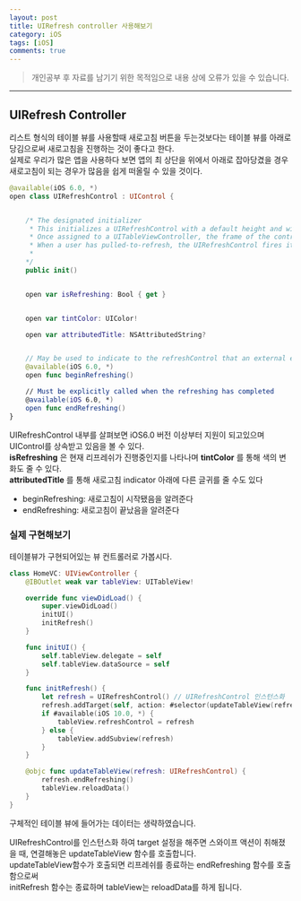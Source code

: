 ```yaml
---
layout: post
title: UIRefresh controller 사용해보기
category: iOS
tags: [iOS]
comments: true
---
```


> 개인공부 후 자료를 남기기 위한 목적임으로 내용 상에 오류가 있을 수 있습니다.    

<hr>

## UIRefresh Controller

리스트 형식의 테이블 뷰를 사용할때 새로고침 버튼을 두는것보다는 테이블 뷰를 아래로 당김으로써 새로고침을 진행하는 것이 좋다고 한다. <br>
실제로 우리가 많은 앱을 사용하다 보면 앱의 최 상단을 위에서 아래로 잡아당겼을 경우 새로고침이 되는 경우가 많음을 쉽게 떠올릴 수 있을 것이다.


```swift
@available(iOS 6.0, *)
open class UIRefreshControl : UIControl {


    /* The designated initializer
     * This initializes a UIRefreshControl with a default height and width.
     * Once assigned to a UITableViewController, the frame of the control is managed automatically.
     * When a user has pulled-to-refresh, the UIRefreshControl fires its UIControlEventValueChanged event.
     *
    */
    public init()


    open var isRefreshing: Bool { get }


    open var tintColor: UIColor!

    open var attributedTitle: NSAttributedString?


    // May be used to indicate to the refreshControl that an external event has initiated the refresh action
    @available(iOS 6.0, *)
    open func beginRefreshing()

    // Must be explicitly called when the refreshing has completed
    @available(iOS 6.0, *)
    open func endRefreshing()
}
```

UIRefreshControl 내부를 살펴보면 iOS6.0 버전 이상부터 지원이 되고있으며 UIControl를 상속받고 있음을 볼 수 있다. <br>
**isRefreshing** 은 현재 리프레쉬가 진행중인지를 나타나며 **tintColor** 를 통해 색의 변화도 줄 수 있다.<br>
**attributedTitle** 를 통해 새로고침 indicator 아래에 다른 글귀를 줄 수도 있다

- beginRefreshing: 새로고침이 시작됐음을 알려준다
- endRefreshing: 새로고침이 끝났음을 알려준다



### 실제 구현해보기

테이블뷰가 구현되어있는 뷰 컨트롤러로 가봅시다.


```swift
class HomeVC: UIViewController {
    @IBOutlet weak var tableView: UITableView!

    override func viewDidLoad() {
        super.viewDidLoad()
        initUI()
        initRefresh()
    }

    func initUI() {
        self.tableView.delegate = self
        self.tableView.dataSource = self
    }

    func initRefresh() {
        let refresh = UIRefreshControl() // UIRefreshControl 인스턴스화
        refresh.addTarget(self, action: #selector(updateTableView(refresh:)), for: .valueChanged)  // target 설정
        if #available(iOS 10.0, *) {
            tableView.refreshControl = refresh
        } else {
            tableView.addSubview(refresh)
        }
    }

    @objc func updateTableView(refresh: UIRefreshControl) {
        refresh.endRefreshing()
        tableView.reloadData()
    }
}
```

구체적인 테이블 뷰에 들어가는 데이터는 생략하였습니다.

UIRefreshControl를 인스턴스화 하여 target 설정을 해주면 스와이프 액션이 취해졌을 때, 연결해놓은 updateTableView 함수를 호출합니다. <br>
updateTableView함수가 호출되면 리프레쉬를 종료하는 endRefreshing 함수를 호출함으로써 <br>
initRefresh 함수는 종료하며 tableView는 reloadData를 하게 됩니다.

